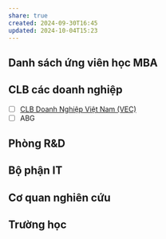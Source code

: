 ```yaml
---
share: true
created: 2024-09-30T16:45
updated: 2024-10-04T15:23
---
```

## Danh sách ứng viên học MBA
## CLB các doanh nghiệp
- [ ] [CLB Doanh Nghiệp Việt Nam (VEC)](https://clbdoanhnghiepvietnam.com/thau-hieu-nhu-cau-ho-tro-doanh-nghiep-phat-trien-ben-vung/)
- [ ] ABG
## Phòng R&D
## Bộ phận IT
## Cơ quan nghiên cứu
## Trường học